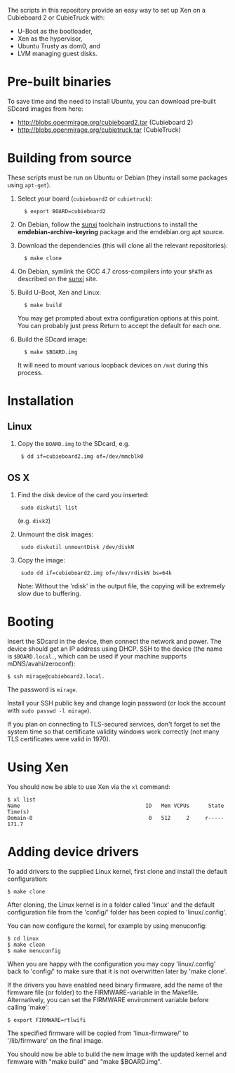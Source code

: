 The scripts in this repository provide an easy way to set up Xen on a Cubieboard 2 or CubieTruck with:

* U-Boot as the bootloader,
* Xen as the hypervisor,
* Ubuntu Trusty as dom0, and
* LVM managing guest disks.

# Pre-built binaries

To save time and the need to install Ubuntu, you can download pre-built SDcard images from here:

* http://blobs.openmirage.org/cubieboard2.tar (Cubieboard 2)
* http://blobs.openmirage.org/cubietruck.tar (CubieTruck)

# Building from source

These scripts must be run on Ubuntu or Debian (they install some
packages using `apt-get`).

1. Select your board (`cubieboard2` or `cubietruck`):

         $ export BOARD=cubieboard2

2. On Debian, follow the [sunxi](http://linux-sunxi.org/Toolchain)
toolchain instructions to install the **emdebian-archive-keyring**
package and the emdebian.org apt source.

3. Download the dependencies (this will clone all the relevant repositories):

         $ make clone

4. On Debian, symlink the GCC 4.7 cross-compilers into your `$PATH` as
described on the [sunxi](http://linux-sunxi.org/Toolchain) site.

5. Build U-Boot, Xen and Linux:

         $ make build

    You may get prompted about extra configuration options at this point.
    You can probably just press Return to accept the default for each one.

6. Build the SDcard image:

         $ make $BOARD.img

   It will need to mount various loopback devices on `/mnt` during this process.

# Installation

## Linux

1. Copy the `BOARD.img` to the SDcard, e.g.

        $ dd if=cubieboard2.img of=/dev/mmcblk0

## OS X

1. Find the disk device of the card you inserted:

        sudo diskutil list

   (e.g. `disk2`)

2. Unmount the disk images:

        sudo diskutil unmountDisk /dev/diskN

3. Copy the image:

        sudo dd if=cubieboard2.img of=/dev/rdiskN bs=64k

   Note: Without the 'rdisk' in the output file, the copying will be extremely slow due to buffering.

# Booting

Insert the SDcard in the device, then connect the network and power.
The device should get an IP address using DHCP.
SSH to the device (the name is `$BOARD.local.`, which can be used if your machine
supports mDNS/avahi/zeroconf):

    $ ssh mirage@cubieboard2.local.

The password is `mirage`.

Install your SSH public key and change login password (or lock the
account with `sudo passwd -l mirage`).

If you plan on connecting to TLS-secured services, don't forget to set
the system time so that certificate validity windows work correctly (not
many TLS certificates were valid in 1970).

# Using Xen

You should now be able to use Xen via the `xl` command:

    $ xl list
    Name                                        ID   Mem VCPUs      State   Time(s)
    Domain-0                                     0   512     2     r-----     171.7

# Adding device drivers

To add drivers to the supplied Linux kernel, first clone and install the default configuration:

	$ make clone

After cloning, the Linux kernel is in a folder called 'linux' and the default configuration file from the 'config/' folder has been copied to 'linux/.config'.

You can now configure the kernel, for example by using menuconfig:

	$ cd linux
	$ make clean
	$ make menuconfig

When you are happy with the configuration you may copy 'linux/.config' back to 'config/' to make sure that it is not overwritten later by 'make clone'.

If the drivers you have enabled need binary firmware, add the name of the firmware file (or folder) to the FIRMWARE-variable in the Makefile. Alternatively, you can set the FIRMWARE environment variable before calling 'make':

	$ export FIRMWARE=rtlwifi

The specified firmware will be copied from 'linux-firmware/' to '/lib/firmware' on the final image.

You should now be able to build the new image with the updated kernel and firmware with "make build" and "make $BOARD.img".
